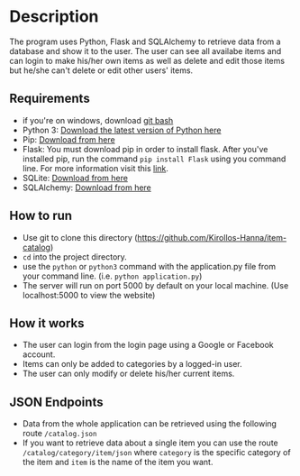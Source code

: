 # Description

The program uses Python, Flask and SQLAlchemy to retrieve data from a database and show it to the user. The user can see all availabe items and can login to make his/her own items as well as delete and edit those items but he/she can't delete or edit other users' items.

## Requirements

- if you're on windows, download [git bash](https://git-scm.com/downloads)
- Python 3: [Download the latest version of Python here](https://www.python.org/downloads/)
- Pip: [Download from here](https://pypi.org/project/pip/#files)
- Flask: You must download pip in order to install flask. After you've installed pip, run the command `pip install Flask` using you command line. For more information visit this [link](http://flask.pocoo.org/).
- SQLite: [Download from here](https://www.sqlite.org/download.html)
- SQLAlchemy: [Download from here](https://www.sqlalchemy.org/download.html)

## How to run

- Use git to clone this directory (https://github.com/Kirollos-Hanna/item-catalog)
- `cd` into the project directory.
- use the `python` or `python3` command with the application.py file from your command line. (i.e. `python application.py`)
- The server will run on port 5000 by default on your local machine. (Use localhost:5000 to view the website)

## How it works

- The user can login from the login page using a Google or Facebook account.
- Items can only be added to categories by a logged-in user.
- The user can only modify or delete his/her current items.

## JSON Endpoints

- Data from the whole application can be retrieved using the following route `/catalog.json`
- If you want to retrieve data about a single item you can use the route `/catalog/category/item/json` where `category` is the specific category of the item and `item` is the name of the item you want.
